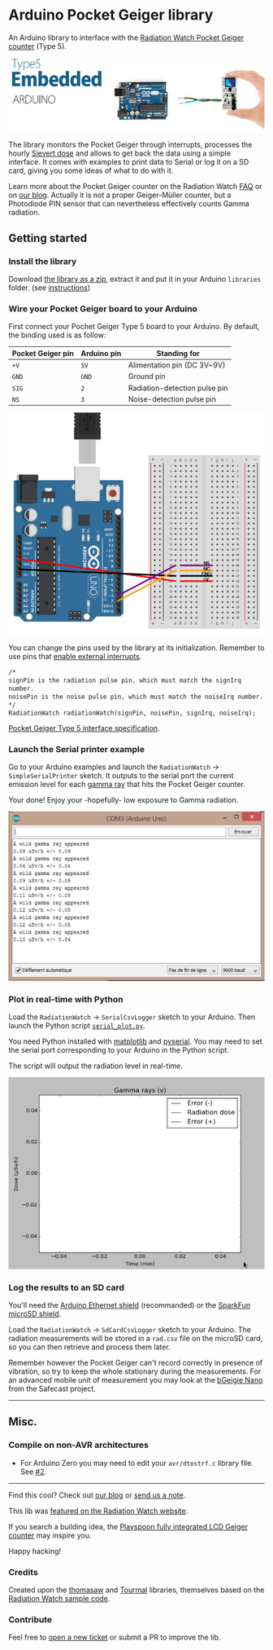 # Arduino Pocket Geiger library

An Arduino library to interface with the [Radiation Watch Pocket Geiger counter](http://www.radiation-watch.org/) (Type 5).

![](/misc/type5.jpg?raw=true "Radiation Watch Type 5 Pocket Geiger counter")

The library monitors the Pocket Geiger through interrupts, processes the hourly [Sievert dose](https://en.wikipedia.org/wiki/Sievert) and allows to get back the data using a simple interface. It comes with examples to print data to Serial or log it on a SD card, giving you some ideas of what to do with it.

Learn more about the Pocket Geiger counter on the Radiation Watch [FAQ](http://www.radiation-watch.co.uk/faqs) or on [our blog](https://blog.ytotech.com/2015/12/06/radiation-watch-arduino/). Actually it is not a proper Geiger-Müller counter, but a Photodiode PIN sensor that can nevertheless effectively counts Gamma radiation.

## Getting started

### Install the library

Download [the library as a zip](https://github.com/MonsieurV/ArduinoPocketGeiger/archive/master.zip), extract it and put it in your Arduino `libraries` folder. (see [instructions](https://www.arduino.cc/en/Guide/Libraries))

### Wire your Pocket Geiger board to your Arduino

First connect your Pochet Geiger Type 5 board to your Arduino. By default, the binding used is as follow:

| Pocket Geiger pin | Arduino pin | Standing for |
| ----------------- | ----------- | ------------ |
| `+V` | `5V` | Alimentation pin (DC 3V~9V) |
| `GND` | `GND` | Ground pin |
| `SIG` | `2` | Radiation-detection pulse pin |
| `NS` | `3` | Noise-detection pulse pin |

![](/misc/wiring.png?raw=true "Radiation Watch and Arduino wiring")

You can change the pins used by the library at its initialization. Remember to use pins that [enable external interrupts](https://www.arduino.cc/en/Reference/AttachInterrupt).

```
/*
signPin is the radiation pulse pin, which must match the signIrq number.
noisePin is the noise pulse pin, which must match the noiseIrq number.
*/
RadiationWatch radiationWatch(signPin, noisePin, signIrq, noiseIrq);
```

[Pocket Geiger Type 5 interface specification](http://www.radiation-watch.co.uk/uploads/5t.pdf).

### Launch the Serial printer example

Go to your Arduino examples and launch the `RadiationWatch` -> `SimpleSerialPrinter` sketch. It outputs to the serial port the current emission level for each  [gamma ray](https://en.wikipedia.org/wiki/Gamma_ray) that hits the Pocket Geiger counter.

Your done! Enjoy your -hopefully- low exposure to Gamma radiation.

![](/misc/snapshot_get_starter_example.png?raw=true "Serial output for the example")

### Plot in real-time with Python

Load the `RadiationWatch` -> `SerialCsvLogger` sketch to your Arduino. Then launch the Python script [`serial_plot.py`](/examples/SerialCsvLogger/sserial_plot.py).

You need Python installed with [matplotlib](http://matplotlib.org/) and [pyserial](https://github.com/pyserial/pyserial). You may need to set the serial port corresponding to your Arduino in the Python script.

The script will output the radiation level in real-time.

![](/misc/real_time_plotting.gif?raw=true "Real-time plotting")

### Log the results to an SD card

You'll need the [Arduino Ethernet shield](https://www.arduino.cc/en/Main/ArduinoEthernetShield) (recommanded) or the [SparkFun microSD shield](https://www.sparkfun.com/products/12761).

Load the `RadiationWatch` -> `SdCardCsvLogger` sketch to your Arduino. The radiation measurements will be stored in a `rad.csv` file on the microSD card, so you can then retrieve and process them later.

Remember however the Pocket Geiger can't record correctly in presence of vibration, so try to keep the whole stationary during the measurements. For an advanced mobile unit of measurement you may look at the [bGeigie Nano](http://blog.safecast.org/bgeigie-nano/) from the Safecast project.

-----------------------

## Misc.

### Compile on non-AVR architectures

* For Arduino Zero you may need to edit your `avr/dtostrf.c` library file. See [#2](https://github.com/MonsieurV/ArduinoPocketGeiger/issues/2).

-----------------------

Find this cool? Check out [our blog](http://blog.ytotech.com) or [send us a note](mailto:yoan@ytotech.com).

This lib was [featured on the Radiation Watch website](http://www.radiation-watch.org/2015/12/type5arduino-new-and-open-sourced.html).

If you search a building idea, the [Playspoon fully integrated LCD Geiger counter](http://www.playspoon.com/wiki/index.php/GeigerCounter) may inspire you.

Happy hacking!

### Credits

Created upon the [thomasaw](https://github.com/thomasaw/RadiationWatch) and [Tourmal](https://github.com/Toumal/RadiationWatch) libraries, themselves based on the [Radiation Watch sample code](http://radiation-watch.sakuraweb.com/share/ARDUINO.zip).

### Contribute

Feel free to [open a new ticket](https://github.com/MonsieurV/ArduinoPocketGeiger/issues/new) or submit a PR to improve the lib.
